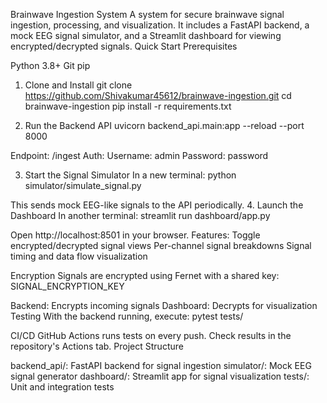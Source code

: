 Brainwave Ingestion System
A system for secure brainwave signal ingestion, processing, and visualization. It includes a FastAPI backend, a mock EEG signal simulator, and a Streamlit dashboard for viewing encrypted/decrypted signals.
Quick Start
Prerequisites

Python 3.8+
Git
pip

1. Clone and Install
  git clone https://github.com/Shivakumar45612/brainwave-ingestion.git
  cd brainwave-ingestion
  pip install -r requirements.txt

2. Run the Backend API
uvicorn backend_api.main:app --reload --port 8000


Endpoint: /ingest
Auth:
Username: admin
Password: password



3. Start the Signal Simulator
In a new terminal:
python simulator/simulate_signal.py

This sends mock EEG-like signals to the API periodically.
4. Launch the Dashboard
In another terminal:
streamlit run dashboard/app.py

Open http://localhost:8501 in your browser.
Features:
Toggle encrypted/decrypted signal views
Per-channel signal breakdowns
Signal timing and data flow visualization

Encryption
Signals are encrypted using Fernet with a shared key:
SIGNAL_ENCRYPTION_KEY 

Backend: Encrypts incoming signals
Dashboard: Decrypts for visualization
Testing
With the backend running, execute:
pytest tests/

CI/CD
GitHub Actions runs tests on every push. Check results in the repository's Actions tab.
Project Structure

backend_api/: FastAPI backend for signal ingestion
simulator/: Mock EEG signal generator
dashboard/: Streamlit app for signal visualization
tests/: Unit and integration tests
